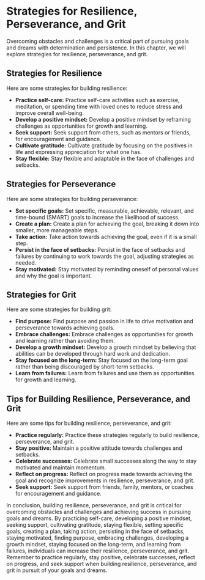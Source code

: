 Strategies for Resilience, Perseverance, and Grit
=================================================================================================

Overcoming obstacles and challenges is a critical part of pursuing goals and dreams with determination and persistence. In this chapter, we will explore strategies for resilience, perseverance, and grit.

Strategies for Resilience
-------------------------

Here are some strategies for building resilience:

* **Practice self-care:** Practice self-care activities such as exercise, meditation, or spending time with loved ones to reduce stress and improve overall well-being.
* **Develop a positive mindset:** Develop a positive mindset by reframing challenges as opportunities for growth and learning.
* **Seek support:** Seek support from others, such as mentors or friends, for encouragement and guidance.
* **Cultivate gratitude:** Cultivate gratitude by focusing on the positives in life and expressing appreciation for what one has.
* **Stay flexible:** Stay flexible and adaptable in the face of challenges and setbacks.

Strategies for Perseverance
---------------------------

Here are some strategies for building perseverance:

* **Set specific goals:** Set specific, measurable, achievable, relevant, and time-bound (SMART) goals to increase the likelihood of success.
* **Create a plan:** Create a plan for achieving the goal, breaking it down into smaller, more manageable steps.
* **Take action:** Take action towards achieving the goal, even if it is a small step.
* **Persist in the face of setbacks:** Persist in the face of setbacks and failures by continuing to work towards the goal, adjusting strategies as needed.
* **Stay motivated:** Stay motivated by reminding oneself of personal values and why the goal is important.

Strategies for Grit
-------------------

Here are some strategies for building grit:

* **Find purpose:** Find purpose and passion in life to drive motivation and perseverance towards achieving goals.
* **Embrace challenges:** Embrace challenges as opportunities for growth and learning rather than avoiding them.
* **Develop a growth mindset:** Develop a growth mindset by believing that abilities can be developed through hard work and dedication.
* **Stay focused on the long-term:** Stay focused on the long-term goal rather than being discouraged by short-term setbacks.
* **Learn from failures:** Learn from failures and use them as opportunities for growth and learning.

Tips for Building Resilience, Perseverance, and Grit
----------------------------------------------------

Here are some tips for building resilience, perseverance, and grit:

* **Practice regularly:** Practice these strategies regularly to build resilience, perseverance, and grit.
* **Stay positive:** Maintain a positive attitude towards challenges and setbacks.
* **Celebrate successes:** Celebrate small successes along the way to stay motivated and maintain momentum.
* **Reflect on progress:** Reflect on progress made towards achieving the goal and recognize improvements in resilience, perseverance, and grit.
* **Seek support:** Seek support from friends, family, mentors, or coaches for encouragement and guidance.

In conclusion, building resilience, perseverance, and grit is critical for overcoming obstacles and challenges and achieving success in pursuing goals and dreams. By practicing self-care, developing a positive mindset, seeking support, cultivating gratitude, staying flexible, setting specific goals, creating a plan, taking action, persisting in the face of setbacks, staying motivated, finding purpose, embracing challenges, developing a growth mindset, staying focused on the long-term, and learning from failures, individuals can increase their resilience, perseverance, and grit. Remember to practice regularly, stay positive, celebrate successes, reflect on progress, and seek support when building resilience, perseverance, and grit in pursuit of your goals and dreams.
